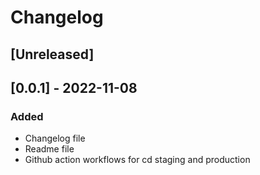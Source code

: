 # Changelog

## [Unreleased]

## [0.0.1] - 2022-11-08

### Added

- Changelog file
- Readme file
- Github action workflows for cd staging and production
